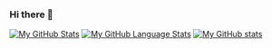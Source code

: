 ### Hi there 👋

[![My GitHub Stats](https://github-readme-stats.vercel.app/api/?username=DanielButlerIsMyName&count_private=true&theme=tokyonight&showicons=true)]()
[![My GitHub Language Stats](https://github-readme-stats.vercel.app/api/top-langs/?username=DanielButlerIsMyName&langs_count=5&theme=tokyonight)]()
[![My GitHub stats](https://github-readme-stats.vercel.app/api?username=DanielButlerIsMyName&count_private=true)](https://github.com/DanielButlersPortfolio)

<!--
**DanielButlerIsMyName/DanielButlerIsMyName** is a ✨ _special_ ✨ repository because its `README.md` (this file) appears on your GitHub profile.

Here are some ideas to get you started:

- 🔭 I’m currently working on ...
- 🌱 I’m currently learning ...
- 👯 I’m looking to collaborate on ...
- 🤔 I’m looking for help with ...
- 💬 Ask me about ...
- 📫 How to reach me: ...
- 😄 Pronouns: ...
- ⚡ Fun fact: ...
-->
